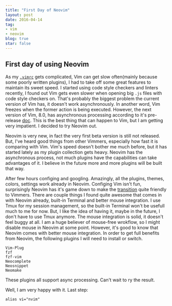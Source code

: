```yaml
---
title: "First Day of Neovim"
layout: post
date: 2016-04-14
tag:
- vim
- neovim
blog: true
star: false
---
```


## First day of using Neovim

As my [`.vimrc`](https://github.com/yifanchen/dotfiles/blob/master/.vimrc) gets complicated, Vim can get slow often(mainly because some poorly written plugins), I had to take off some great features to maintain its sweet speed. I started using code style checkers and linters recently, I found out Vim gets even slower when opening big `.js` files with code style checkers on. That's probably the biggest problem the current version of Vim has, it doesn't work asynchronously. In another word, Vim freezes when the former action is being
executed. However, the next version of Vim, 8.0, has asynchronous processing according to it's pre-release [doc](https://github.com/vim/vim/blob/master/runtime/doc/version8.txt). This is the best thing that can happen to Vim, but I am getting very impatient. I decided to try Neovim out.

Neovim is very new, in fact the very first beta version is still not released. But, I've heard good things from other Vimmers, especially how fast it is comparing with Vim. Vim's speed doesn't bother me much before, but it has started lately as my plugin collection gets heavy. Neovim has the asynchronous process, not much plugins have the capabilities can take advantages of it. I believe in the future more and more plugins will be built that way.

After few hours configing and googling. Amazingly, all the plugins, themes, colors, settings work already in Neovim. Configing Vim isn't fun, surprisingly Neovim has it's game down to make the [transition](https://neovim.io/doc/user/nvim_from_vim.html) quite friendly to Vimmers. There are couple things I found quite awesome that comes in with Neovim already, built-in Terminal and better mouse integration. I use Tmux for my session management, so the built-in Terminal won't be usefull much to me for now. But, I like the idea of having it, maybe in the future, I don't have to use Tmux anymore. The mouse integration is solid, it doesn't feel buggy at all. I am a huge believer of mouse-free wrokflow, so I might disable mouse in Neovim at some point. However, it's good to know that Neovim comes with better mouse integration. In order to get full benefits from Neovim, the following plugins I will need to install or switch.

    Vim-Plug
    fzf
    fzf-vim
    Neocomplete
    Neosnippet
    Neomake

These plugins all support async processing. Can't wait to ry the result.

Well, I am very happy with it. Last step:

    alias vi="nvim"


